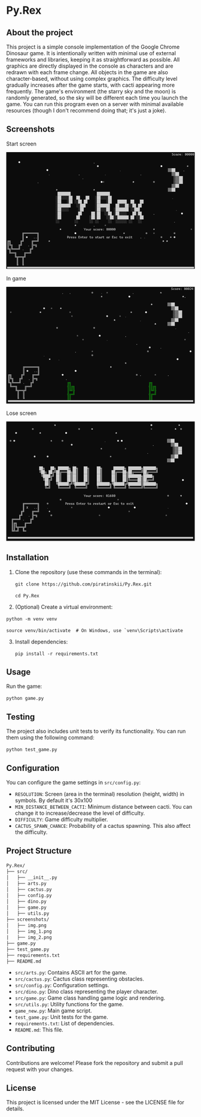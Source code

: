 # Py.Rex

## About the project

This project is a simple console implementation of the Google Chrome Dinosaur game. It is intentionally written with minimal use of external frameworks and libraries, keeping it as straightforward as possible. All graphics are directly displayed in the console as characters and are redrawn with each frame change. All objects in the game are also character-based, without using complex graphics. The difficulty level gradually increases after the game starts, with cacti appearing more frequently. The game's environment (the starry sky and the moon) is randomly generated, so the sky will be different each time you launch the game. You can run this program even on a server with minimal available resources (though I don't recommend doing that; it's just a joke).

## Screenshots

Start screen

![Start screen](screenshots/img.png)

In game

![In game screenshot](screenshots/img_1.png)

Lose screen

![Lose screen](screenshots/img_2.png)

## Installation 

1. Clone the repository (use these commands in the terminal):    

   ```git clone https://github.com/piratinskii/Py.Rex.git```

   ```cd Py.Rex``` 

2.  (Optional) Create a virtual environment:   

   ```python -m venv venv```

   ````source venv/bin/activate  # On Windows, use `venv\Scripts\activate````

3. Install dependencies:    

   ```pip install -r requirements.txt``` 

## Usage 

Run the game: 

```python game.py```

## Testing

The project also includes unit tests to verify its functionality. You can run them using the following command:

```python test_game.py```

## Configuration

You can configure the game settings in `src/config.py`:

- `RESOLUTION`: Screen (area in the terminal) resolution (height, width) in symbols. By default it's 30x100
- `MIN_DISTANCE_BETWEEN_CACTI`: Minimum distance between cacti. You can change it to increase/decrease the level of difficulty.
- `DIFFICULTY`: Game difficulty multiplier. 
- `CACTUS_SPAWN_CHANCE`: Probability of a cactus spawning. This also affect the difficulty.

## Project Structure

```
Py.Rex/
├── src/
│   ├── __init__.py
│   ├── arts.py
│   ├── cactus.py
│   ├── config.py
│   ├── dino.py
│   ├── game.py
│   ├── utils.py
├── screenshots/
│   ├── img.png
│   ├── img_1.png
|	├── img_2.png
├── game.py
├── test_game.py
├── requirements.txt
├── README.md
```

- `src/arts.py`: Contains ASCII art for the game.
- `src/cactus.py`: Cactus class representing obstacles.
- `src/config.py`: Configuration settings.
- `src/dino.py`: Dino class representing the player character.
- `src/game.py`: Game class handling game logic and rendering.
- `src/utils.py`: Utility functions for the game.
- `game_new.py`: Main game script.
- `test_game.py`: Unit tests for the game.
- `requirements.txt`: List of dependencies.
- `README.md`: This file.

## Contributing

Contributions are welcome! Please fork the repository and submit a pull request with your changes.

## License

This project is licensed under the MIT License - see the LICENSE file for details.